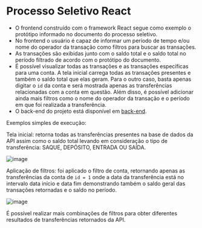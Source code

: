 # Processo Seletivo React

- O frontend construído com o framework React segue como exemplo o protótipo informado no documento do processo seletivo.
- No frontend o usuário é capaz de informar um período de tempo e/ou nome do operador da transação como filtros para buscar as transações.
- As transações são exibidas junto com o saldo total e o saldo total no período filtrado de acordo com o protótipo do documento.
- É possível visualizar todas as transações e as transações específicas para uma conta. A tela inicial carrega todas as transações presentes e também o saldo total que elas geram. Para o outro caso, basta apenas digitar o `id` da conta e será mostrada apenas as transferências relacionadas com a conta em questão. Além disso, é possível adicionar ainda mais filtros como o nome do operador da transação e o período em que foi realizada a transferência.
- O back-end do projeto está disponível em [back-end](https://github.com/guiseixas/desafio-supera).

Exemplos simples de execução:

Tela inicial: retorna todas as transferências presentes na base de dados da API assim como o saldo total levando em consideração o tipo de transferência: SAQUE, DEPÓSITO, ENTRADA OU SAÍDA.

![image](https://github.com/guiseixas/desafio-supera-react/assets/83587109/2ea81866-fcd1-4950-908d-3b4db59389e0)

Aplicação de filtros: foi aplicado o filtro de conta, retornando apenas as transferências da conta de `id = 1` onde a data da transferência está no intervalo data início e data fim demonstrando também o saldo geral das transações retornadas e o saldo no período.

![image](https://github.com/guiseixas/desafio-supera-react/assets/83587109/5d0f515f-c189-4eef-b981-9b1a4d02fba7)

É possível realizar mais combinações de filtros para obter diferentes resultados de transferências retornados da API.
